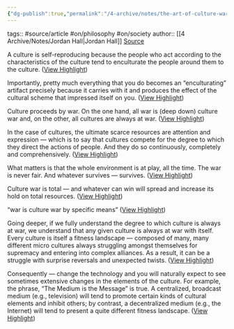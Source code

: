 ```yaml
---
{"dg-publish":true,"permalink":"/4-archive/notes/the-art-of-culture-war-jordan-hall/","dgHomeLink":true,"dgPassFrontmatter":false}
---
```


tags:: #source/article #on/philosophy #on/society
author:: [[4 Archive/Notes/Jordan Hall|Jordan Hall]]
[Source](https://medium.com/deep-code/the-art-of-culture-war-2e4a1ccce351)

A culture is self-reproducing because the people who act according to the characteristics of the culture tend to enculturate the people around them to the culture. ([View Highlight](<https://instapaper.com/read/1312610922/13124458>))


Importantly, pretty much everything that you do becomes an “enculturating” artifact precisely because it carries with it and produces the effect of the cultural scheme that impressed itself on you. ([View Highlight](<https://instapaper.com/read/1312610922/13124459>))


Culture proceeds by war. On the one hand, all war is (deep down) culture war and, on the other, all cultures are always at war. ([View Highlight](<https://instapaper.com/read/1312610922/13124460>))


In the case of cultures, the ultimate scarce resources are attention and expression — which is to say that cultures compete for the degree to which they direct the actions of people. And they do so continuously, completely and comprehensively. ([View Highlight](<https://instapaper.com/read/1312610922/13124462>))


What matters is that the whole environment is at play, all the time. The war is never fair. And whatever survives — survives. ([View Highlight](<https://instapaper.com/read/1312610922/13124465>))


Culture war is total — and whatever can win will spread and increase its hold on total resources. ([View Highlight](<https://instapaper.com/read/1312610922/13124474>))


“war is culture war by specific means” ([View Highlight](<https://instapaper.com/read/1312610922/13124475>))


Going deeper, if we fully understand the degree to which culture is always at war, we understand that any given culture is always at war with itself. Every culture is itself a fitness landscape — composed of many, many different micro cultures always struggling amongst themselves for supremacy and entering into complex alliances. As a result, it can be a struggle with surprise reversals and unexpected twists. ([View Highlight](<https://instapaper.com/read/1312610922/13124484>))


Consequently — change the technology and you will naturally expect to see sometimes extensive changes in the elements of the culture. For example, the phrase, “The Medium is the Message” is true. A centralized, broadcast medium (e.g., television) will tend to promote certain kinds of cultural elements and inhibit others; by contrast, a decentralized medium (e.g., the Internet) will tend to present a quite different fitness landscape. ([View Highlight](<https://instapaper.com/read/1312610922/13124493>))

